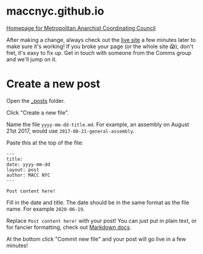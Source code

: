 # maccnyc.github.io
[Homepage for Metropolitan Anarchist Coordinating Council](http://macc.nyc/)

After making a change, always check out the [live site](http://macc.nyc/) a few minutes later to make sure it's working! If you broke your page (or the whole site 😱), don't fret, it's easy to fix up. Get in touch with someone from the Comms group and we'll jump on it.

# Create a new post

Open the [_posts](_posts) folder.

Click "Create a new file".

Name the file `yyyy-mm-dd-title.md`. For example, an assembly on August 21st 2017, would use `2017-08-21-general-assembly`.

Paste this at the top of the file:
```
---
title:
date: yyyy-mm-dd
layout: post
author: MACC NYC
---

Post content here!
```

Fill in the date and title. The date should be in the same format as the file name. For example `2020-06-19`.

Replace `Post content here!` with your post! You can just put in plain text, or for fancier formatting, check out [Markdown docs](https://github.com/adam-p/markdown-here/wiki/Markdown-Cheatsheet).

At the bottom click "Commit new file" and your post will go live in a few minutes!
 
